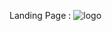 Landing Page :
![logo](https://github.com/exploreTanvir/Agency-Project/blob/master/src/assets/screencapture-localhost-3000-2024-04-20-22_24_36.png)
